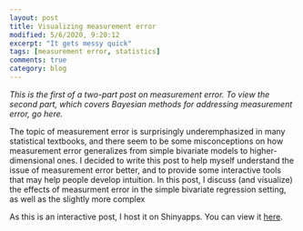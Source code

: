 ```yaml
---
layout: post
title: Visualizing measurement error
modified: 5/6/2020, 9:20:12
excerpt: "It gets messy quick"
tags: [measurement error, statistics]
comments: true
category: blog
---
```


_This is the first of a two-part post on measurement error. To view the second part, which covers Bayesian methods for addressing measurement error, go here._

The topic of measurement error is surprisingly underemphasized in many statistical textbooks, and there seem to be some misconceptions on how measurement error generalizes from simple bivariate models to higher-dimensional ones. I decided to write this post to help myself understand the issue of measurement error better, and to provide some interactive tools that may help people develop intuition. In this post, I discuss (and visualize) the effects of measurment error in the simple bivariate regression setting, as well as the slightly more complex 

As this is an interactive post, I host it on Shinyapps. You can view it [here](https://keithbarnatchez.shinyapps.io/measurement_error/).
